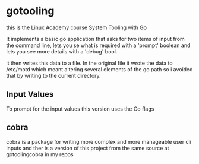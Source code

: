 # gotooling
this is the Linux Academy course System Tooling with Go

It implements a basic go application that asks for two items of input from the command line, lets you se what is required with a 'prompt' boolean and lets you see more details with a 'debug' bool.

it then writes this data to a file. In the original file it wrote the data to /etc/motd which meant altering several elements of the go path so i avoided that by writing to the current directory.

## Input Values

To prompt for the input values this version uses the Go flags

## cobra

cobra is a package for writing more complex and more manageable user cli inputs and ther is a version of this project from the same source at gotoolingcobra in my repos
